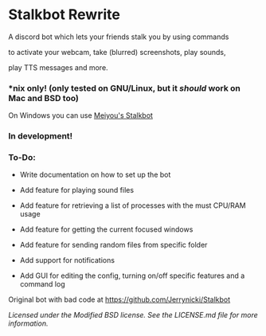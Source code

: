 # Stalkbot Rewrite

A discord bot which lets your friends stalk you by using commands 

to activate your webcam, take (blurred) screenshots, play sounds,

play TTS messages and more.

### \*nix only! (only tested on GNU/Linux, but it *should* work on Mac and BSD too)

On Windows you can use [Meiyou's Stalkbot](https://github.com/M3IY0U/Stalkbot)

### **In development!**

### To-Do:

* Write documentation on how to set up the bot

* Add feature for playing sound files

* Add feature for retrieving a list of processes with the must CPU/RAM usage

* Add feature for getting the current focused windows

* Add feature for sending random files from specific folder

* Add support for notifications

* Add GUI for editing the config, turning on/off specific features and a command log

Original bot with bad code at https://github.com/Jerrynicki/Stalkbot

*Licensed under the Modified BSD license. See the LICENSE.md file for more information.*
